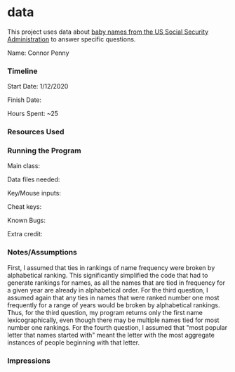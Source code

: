 data
====

This project uses data about [baby names from the US Social Security Administration](https://www.ssa.gov/oact/babynames/limits.html) to answer specific questions. 


Name: Connor Penny

### Timeline

Start Date: 1/12/2020

Finish Date: 

Hours Spent: ~25

### Resources Used


### Running the Program

Main class:

Data files needed: 

Key/Mouse inputs:

Cheat keys:

Known Bugs:

Extra credit:


### Notes/Assumptions

First, I assumed that ties in rankings of name frequency were
broken by alphabetical ranking.  This significantly simplified the code
that had to generate rankings for names, as all the names that are
tied in frequency for a given year are already in alphabetical order.
For the third question, I assumed again that any ties in names that were
ranked number one most frequently for a range of years would be broken by
alphabetical rankings. Thus, for the third question, my program returns only
the first name lexicographically, even though there may be multiple names 
tied for most number one rankings. For the fourth question, I assumed that
"most popular letter that names started with" meant the letter with the most
aggregate instances of people beginning with that letter.

### Impressions

